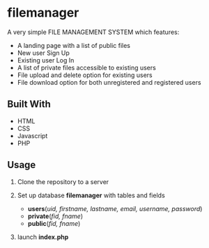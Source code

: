 # filemanager

A very simple FILE MANAGEMENT SYSTEM which features:
* A landing page with a list of  public files
* New user Sign Up
* Existing user Log In
* A list of private files accessible to existing users
* File upload and delete option for existing users
* File download option for both unregistered and registered users


## Built With
* HTML
* CSS
* Javascript
* PHP


## Usage
1. Clone the repository to a server

2. Set up database **filemanager** with tables and fields
   - **users**(*uid, firstname, lastname, email, username, password*)
   - **private**(*fid, fname*)
   - **public**(*fid, fname*)

3. launch **index.php**



